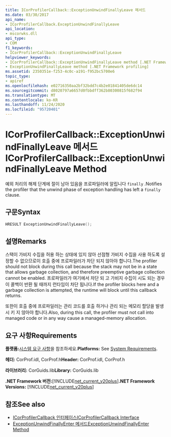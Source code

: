 ```yaml
---
title: ICorProfilerCallback::ExceptionUnwindFinallyLeave 메서드
ms.date: 03/30/2017
api_name:
- ICorProfilerCallback.ExceptionUnwindFinallyLeave
api_location:
- mscorwks.dll
api_type:
- COM
f1_keywords:
- ICorProfilerCallback::ExceptionUnwindFinallyLeave
helpviewer_keywords:
- ICorProfilerCallback::ExceptionUnwindFinallyLeave method [.NET Framework profiling]
- ExceptionUnwindFinallyLeave method [.NET Framework profiling]
ms.assetid: 2350351e-f253-4c0c-a191-f952bc5700e6
topic_type:
- apiref
ms.openlocfilehash: e02716350aa2bf32bdd7c4b2e01841405de6dc14
ms.sourcegitcommit: d8020797a6657d0fbbdff362b80300815f682f94
ms.translationtype: MT
ms.contentlocale: ko-KR
ms.lasthandoff: 11/24/2020
ms.locfileid: "95720401"
---
```

# <a name="icorprofilercallbackexceptionunwindfinallyleave-method"></a><span data-ttu-id="522fe-102">ICorProfilerCallback::ExceptionUnwindFinallyLeave 메서드</span><span class="sxs-lookup"><span data-stu-id="522fe-102">ICorProfilerCallback::ExceptionUnwindFinallyLeave Method</span></span>

<span data-ttu-id="522fe-103">예외 처리의 해제 단계에 절이 남아 있음을 프로파일러에 알립니다 `finally` .</span><span class="sxs-lookup"><span data-stu-id="522fe-103">Notifies the profiler that the unwind phase of exception handling has left a `finally` clause.</span></span>  
  
## <a name="syntax"></a><span data-ttu-id="522fe-104">구문</span><span class="sxs-lookup"><span data-stu-id="522fe-104">Syntax</span></span>  
  
```cpp  
HRESULT ExceptionUnwindFinallyLeave();  
```  
  
## <a name="remarks"></a><span data-ttu-id="522fe-105">설명</span><span class="sxs-lookup"><span data-stu-id="522fe-105">Remarks</span></span>  

 <span data-ttu-id="522fe-106">스택이 가비지 수집을 허용 하는 상태에 있지 않아 선점형 가비지 수집을 사용 하도록 설정할 수 없으므로이 호출 중에 프로파일러가 차단 되지 않아야 합니다.</span><span class="sxs-lookup"><span data-stu-id="522fe-106">The profiler should not block during this call because the stack may not be in a state that allows garbage collection, and therefore preemptive garbage collection cannot be enabled.</span></span> <span data-ttu-id="522fe-107">프로파일러가 여기에서 차단 되 고 가비지 수집이 시도 되는 경우이 콜백이 반환 될 때까지 런타임이 차단 됩니다.</span><span class="sxs-lookup"><span data-stu-id="522fe-107">If the profiler blocks here and a garbage collection is attempted, the runtime will block until this callback returns.</span></span>  
  
 <span data-ttu-id="522fe-108">또한이 호출 중에 프로파일러는 관리 코드를 호출 하거나 관리 되는 메모리 할당을 발생 시 키 지 않아야 합니다.</span><span class="sxs-lookup"><span data-stu-id="522fe-108">Also, during this call, the profiler must not call into managed code or in any way cause a managed-memory allocation.</span></span>  
  
## <a name="requirements"></a><span data-ttu-id="522fe-109">요구 사항</span><span class="sxs-lookup"><span data-stu-id="522fe-109">Requirements</span></span>  

 <span data-ttu-id="522fe-110">**플랫폼:**[시스템 요구 사항](../../get-started/system-requirements.md)을 참조하세요.</span><span class="sxs-lookup"><span data-stu-id="522fe-110">**Platforms:** See [System Requirements](../../get-started/system-requirements.md).</span></span>  
  
 <span data-ttu-id="522fe-111">**헤더:** CorProf.idl, CorProf.h</span><span class="sxs-lookup"><span data-stu-id="522fe-111">**Header:** CorProf.idl, CorProf.h</span></span>  
  
 <span data-ttu-id="522fe-112">**라이브러리:** CorGuids.lib</span><span class="sxs-lookup"><span data-stu-id="522fe-112">**Library:** CorGuids.lib</span></span>  
  
 <span data-ttu-id="522fe-113">**.NET Framework 버전:**[!INCLUDE[net_current_v20plus](../../../../includes/net-current-v20plus-md.md)]</span><span class="sxs-lookup"><span data-stu-id="522fe-113">**.NET Framework Versions:** [!INCLUDE[net_current_v20plus](../../../../includes/net-current-v20plus-md.md)]</span></span>  
  
## <a name="see-also"></a><span data-ttu-id="522fe-114">참조</span><span class="sxs-lookup"><span data-stu-id="522fe-114">See also</span></span>

- [<span data-ttu-id="522fe-115">ICorProfilerCallback 인터페이스</span><span class="sxs-lookup"><span data-stu-id="522fe-115">ICorProfilerCallback Interface</span></span>](icorprofilercallback-interface.md)
- [<span data-ttu-id="522fe-116">ExceptionUnwindFinallyEnter 메서드</span><span class="sxs-lookup"><span data-stu-id="522fe-116">ExceptionUnwindFinallyEnter Method</span></span>](icorprofilercallback-exceptionunwindfinallyenter-method.md)
